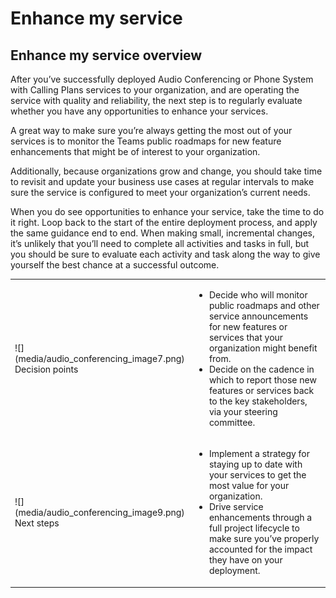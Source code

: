 # Enhance my service
## Enhance my service overview
After you’ve successfully deployed Audio Conferencing or Phone System with
Calling Plans services to your organization, and are operating the service with
quality and reliability, the next step is to regularly evaluate whether you have
any opportunities to enhance your services.

A great way to make sure you’re always getting the most out of your services is
to monitor the Teams public roadmaps for new feature enhancements that might be
of interest to your organization.

Additionally, because organizations grow and change, you should take time to
revisit and update your business use cases at regular intervals to make sure the
service is configured to meet your organization’s current needs.

When you do see opportunities to enhance your service, take the time to do it
right. Loop back to the start of the entire deployment process, and apply the
same guidance end to end. When making small, incremental changes, it’s unlikely
that you’ll need to complete all activities and tasks in full, but you should be
sure to evaluate each activity and task along the way to give yourself the best
chance at a successful outcome.


<table>
<tr><td>![](media/audio_conferencing_image7.png) <br/>Decision points</td><td><ul><li>Decide who will monitor public roadmaps and other service announcements for new features or services that your organization might benefit from.</li><li>Decide on the cadence in which to report those new features or services back to the key stakeholders, via your steering committee.</li></ul></td></tr>
<tr><td>![](media/audio_conferencing_image9.png)<br/>Next steps</td><td><ul><li>Implement a strategy for staying up to date with your services to get the most value for your organization.</li><li>Drive service enhancements through a full project lifecycle to make sure you’ve properly accounted for the impact they have on your deployment.</li></ul></td></tr>
</table>
<!--ENDOFSECTION-->